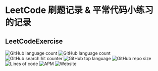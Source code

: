 # LeetCode 刷题记录 & 平常代码小练习的记录
## LeetCodeExercise

![GitHub language count](https://img.shields.io/github/languages/count/BillScott1024/LeetCodeExercise) ![GitHub language count](https://img.shields.io/github/languages/count/BillScott1024/LeetCodeExercise?style=flat-square) ![GitHub search hit counter](https://img.shields.io/github/search/BillScott1024/LeetCodeExercise/leetcode?style=flat-square) ![GitHub top language](https://img.shields.io/github/languages/top/BillScott1024/LeetCodeExercise?style=flat-square) ![GitHub repo size](https://img.shields.io/github/repo-size/BillScott1024/LeetCodeExercise?style=flat-square) ![Lines of code](https://img.shields.io/tokei/lines/github/BillScott1024/LeetCodeExercise?style=flat-square) ![APM](https://img.shields.io/apm/l/vim-mode?style=flat-square) ![Website](https://img.shields.io/website?logo=Akimoto&style=flat-square&up_color=blue&up_message=Home%20%7C%20Akimoto&url=https%3A%2F%2Fhome.extingstudio.com)
